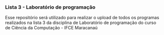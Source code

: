### Lista 3 - Laboratório de programação 

Esse repositório será utilizado para realizar o upload de todos os programas realizados na lista 3 da disciplina de Laboratório de programação do curso de Ciência da Computação - IFCE Maracanaú
